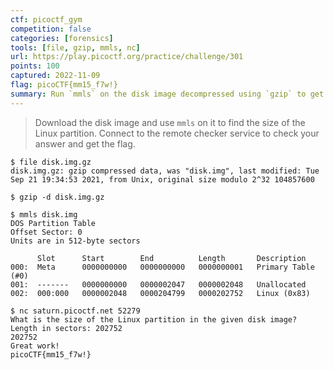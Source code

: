 ```yaml
---
ctf: picoctf_gym
competition: false
categories: [forensics]
tools: [file, gzip, mmls, nc]
url: https://play.picoctf.org/practice/challenge/301
points: 100
captured: 2022-11-09
flag: picoCTF{mm15_f7w!}
summary: Run `mmls` on the disk image decompressed using `gzip` to get the size of the linux partition. Pass that value into the checker service to get the flag.
---
```


 > Download the disk image and use `mmls` on it to find the size of the Linux partition. Connect to the remote checker service to check your answer and get the flag. 

```shell
$ file disk.img.gz 
disk.img.gz: gzip compressed data, was "disk.img", last modified: Tue Sep 21 19:34:53 2021, from Unix, original size modulo 2^32 104857600

$ gzip -d disk.img.gz 

$ mmls disk.img 
DOS Partition Table
Offset Sector: 0
Units are in 512-byte sectors

      Slot      Start        End          Length       Description
000:  Meta      0000000000   0000000000   0000000001   Primary Table (#0)
001:  -------   0000000000   0000002047   0000002048   Unallocated
002:  000:000   0000002048   0000204799   0000202752   Linux (0x83)

$ nc saturn.picoctf.net 52279
What is the size of the Linux partition in the given disk image?
Length in sectors: 202752
202752
Great work!
picoCTF{mm15_f7w!}
```
